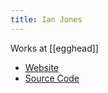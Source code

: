 ```yaml
---
title: Ian Jones
---
```


Works at [[egghead]]

- [Website](ianjones.us)
- [Source Code](https://github.com/theianjones/blog)
